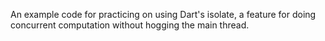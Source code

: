 An example code for practicing on using Dart's isolate, a feature for doing concurrent computation without hogging the main thread.
